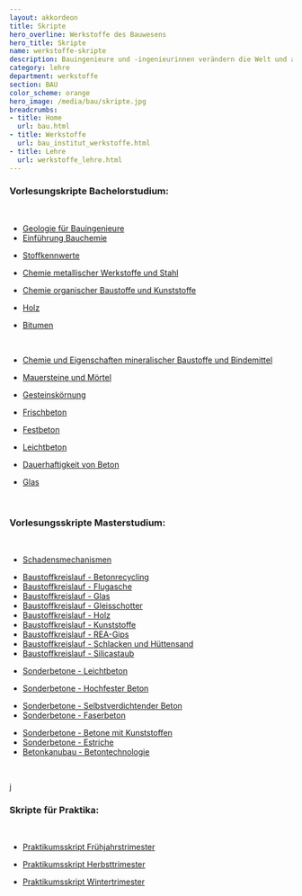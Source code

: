 ```yaml
---
layout: akkordeon
title: Skripte
hero_overline: Werkstoffe des Bauwesens
hero_title: Skripte
name: werkstoffe-skripte
description: Bauingenieure und -ingenieurinnen verändern die Welt und arbeiten maßgeblich beim Schutz unserer Umwelt mit. Sie beeinflussen unser Leben stärker als viele andere Berufe. Denn Infrastruktureinrichtungen und Bauwerke sind essentieller Bestandteil jeder Zivilisation.
category: lehre
department: werkstoffe
section: BAU
color_scheme: orange
hero_image: /media/bau/skripte.jpg
breadcrumbs:
- title: Home
  url: bau.html
- title: Werkstoffe
  url: bau_institut_werkstoffe.html
- title: Lehre
  url: werkstoffe_lehre.html
---
```



<h3>Vorlesungskripte Bachelorstudium:</h3>

<p>&nbsp;</p>

<ul class="list-icon">
  <li><i class="fa fa-file-pdf-o"></i><a href="https://www.unibw.de/werkstoffe/lehre/skripte/geologie-fuer-bauingenieure-1.pdf">Geologie für Bauingenieure </a></li>
  <li><i class="fa fa-file-pdf-o"></i><a href="https://www.unibw.de/werkstoffe/lehre/skripte/einfuehrung-bauchemie.pdf">Einführung Bauchemie</a></li>
</ul>

<ul class="list-icon">
  <li><i class="fa fa-file-pdf-o"></i><a href="https://www.unibw.de/werkstoffe/lehre/skripte/stoffkennwerte.pdf">Stoffkennwerte</a></li>
</ul>

<ul class="list-icon">
  <li><i class="fa fa-file-pdf-o"></i><a href="https://www.unibw.de/werkstoffe/lehre/skripte/chemie-und-eigenschaften-metallischer-werkstoffe.pdf">Chemie metallischer Werkstoffe und Stahl</a></li>
</ul>

<ul class="list-icon">
  <li><i class="fa fa-file-pdf-o"></i><a href="https://www.unibw.de/werkstoffe/lehre/skripte/kunststoffe.pdf">Chemie organischer Baustoffe und Kunststoffe</a></li>
</ul>

<ul class="list-icon">
  <li><i class="fa fa-file-pdf-o"></i><a href="https://www.unibw.de/werkstoffe/lehre/skripte/holz.pdf">Holz</a></li>
</ul>

<ul class="list-icon">
  <li><i class="fa fa-file-pdf-o"></i><a href="https://www.unibw.de/werkstoffe/lehre/skripte/bitumen.pdf">Bitumen</a></li>
</ul>

<p>&nbsp;</p>

<ul class="list-icon">
  <li><i class="fa fa-file-pdf-o"></i><a href="https://www.unibw.de/werkstoffe/lehre/skripte/chemie-und-eigenschaften-anorganischer-baustoffe.pdf">Chemie und Eigenschaften mineralischer Baustoffe und Bindemittel</a></li>
</ul>

<ul class="list-icon">
  <li><i class="fa fa-file-pdf-o"></i><a class="internal-link" href="https://www.unibw.de/werkstoffe/lehre/skripte/mauersteine-und-moertel.pdf">Mauersteine und Mörtel</a></li>
</ul>

<ul class="list-icon">
  <li><i class="fa fa-file-pdf-o"></i><a href="https://www.unibw.de/werkstoffe/lehre/skripte/gesteinskoernung.pdf">Gesteinskörnung</a></li>
</ul>

<ul class="list-icon">
  <li><i class="fa fa-file-pdf-o"></i><a href="https://www.unibw.de/werkstoffe/lehre/skripte/frischbeton.pdf">Frischbeton</a></li>
</ul>

<ul class="list-icon">
  <li><i class="fa fa-file-pdf-o"></i><a href="https://www.unibw.de/werkstoffe/lehre/skripte/festbeton-2015.pdf">Festbeton</a></li>
</ul>

<ul class="list-icon">
  <li><i class="fa fa-file-pdf-o"></i><a class="internal-link" href="https://www.unibw.de/werkstoffe/lehre/skripte/leichtbeton.pdf">Leichtbeton</a></li>
</ul>

<ul class="list-icon">
  <li><i class="fa fa-file-pdf-o"></i><a class="internal-link" href="https://www.unibw.de/werkstoffe/lehre/skripte/dauerhaftigkeit-von-beton.pdf"><span class="internal-link">Dauerhaftigkeit von Beton</span></a></li>
</ul>

<ul class="list-icon">
  <li><i class="fa fa-file-pdf-o"></i><a href="https://www.unibw.de/werkstoffe/lehre/skripte/glas.pdf">Glas</a></li>
</ul>

<p>&nbsp;</p>

<h3>Vorlesungsskripte Masterstudium:</h3>

<p>&nbsp;</p>

<ul class="list-icon">
  <li><i class="fa fa-file-pdf-o"></i><a href="https://www.unibw.de/werkstoffe/lehre/skripte/schadensmechanismen.pdf">Schadensmechanismen</a></li>
</ul>

<ul class="list-icon">
  <li><i class="fa fa-file-pdf-o"></i><a href="https://www.unibw.de/werkstoffe/lehre/skripte/betonrecycling.pdf">Baustoffkreislauf - Betonrecycling</a></li>
  <li><i class="fa fa-file-pdf-o"></i><a href="https://www.unibw.de/werkstoffe/lehre/skripte/baustoffkreislauf-flugasche.pdf">Baustoffkreislauf - Flugasche</a></li>
  <li><i class="fa fa-file-pdf-o"></i><a href="https://www.unibw.de/werkstoffe/lehre/skripte/baustoffkreislauf-glas.pdf">Baustoffkreislauf - Glas</a></li>
  <li><i class="fa fa-file-pdf-o"></i><a href="https://www.unibw.de/werkstoffe/lehre/skripte/baustoffkreislauf-gleisschotter.pdf">Baustoffkreislauf - Gleisschotter</a></li>
  <li><i class="fa fa-file-pdf-o"></i><a href="https://www.unibw.de/werkstoffe/lehre/skripte/baustoffkreislauf-holz.pdf">Baustoffkreislauf - Holz</a></li>
  <li><i class="fa fa-file-pdf-o"></i><a href="https://www.unibw.de/werkstoffe/lehre/skripte/baustoffkreislauf-kunststoffe.pdf">Baustoffkreislauf - Kunststoffe</a></li>
  <li><i class="fa fa-file-pdf-o"></i><a href="https://www.unibw.de/werkstoffe/lehre/skripte/baustoffkreislauf-rea-gips.pdf">Baustoffkreislauf - REA-Gips</a></li>
  <li><i class="fa fa-file-pdf-o"></i><a href="https://www.unibw.de/werkstoffe/lehre/skripte/baustoffkreislauf-schlacken-und-huettensand.pdf">Baustoffkreislauf - Schlacken und Hüttensand</a></li>
  <li><i class="fa fa-file-pdf-o"></i><a href="https://www.unibw.de/werkstoffe/lehre/skripte/baustoffkreislauf-silicastaub.pdf">Baustoffkreislauf - Silicastaub</a></li>
</ul>

<ul class="list-icon">
  <li><i class="fa fa-file-pdf-o"></i><a href="https://www.unibw.de/werkstoffe/lehre/skripte/sonderbetone-leichtbeton-1.pdf">Sonderbetone - Leichtbeton</a></li>
</ul>

<ul class="list-icon">
  <li><i class="fa fa-file-pdf-o"></i><a href="https://www.unibw.de/werkstoffe/lehre/skripte/sonderbetone-nfb-hfb-uhpc-2015.pdf">Sonderbetone - Hochfester Beton</a></li>
</ul>

<ul class="list-icon">
  <li><i class="fa fa-file-pdf-o"></i><a href="https://www.unibw.de/werkstoffe/lehre/skripte/sonderbetone-selbstverdichtender-beton-1.pdf">Sonderbetone - Selbstverdichtender Beton</a></li>
  <li><i class="fa fa-file-pdf-o"></i><a href="https://www.unibw.de/werkstoffe/lehre/skripte/sonderbetone-faserbeton-1.pdf">Sonderbetone - Faserbeton</a></li>
</ul>

<ul class="list-icon">
  <li><i class="fa fa-file-pdf-o"></i><a href="https://www.unibw.de/werkstoffe/lehre/skripte/sonderbetone-betone-mit-kunststoffen.pdf">Sonderbetone - Betone mit Kunststoffen</a></li>
  <li><i class="fa fa-file-pdf-o"></i><a href="https://www.unibw.de/werkstoffe/lehre/skripte/sonderbetone-estriche.pdf">Sonderbetone - Estriche</a></li>
  <li><i class="fa fa-file-pdf-o"></i><a href="https://www.unibw.de/werkstoffe/lehre/skripte/betonkanu-betontechnologie.pdf">Betonkanubau - Betontechnologie</a></li>
</ul>

<p>&nbsp;</p>
j
<h3>Skripte für Praktika:</h3>

<p>&nbsp;</p>

<ul class="list-icon">
  <li><i class="fa fa-file-pdf-o"></i><a href="https://www.unibw.de/werkstoffe/lehre/skripte/praktikumsskript-ft.pdf">Praktikumsskript Frühjahrstrimester</a></li>
</ul>

<ul class="list-icon">
  <li><i class="fa fa-file-pdf-o"></i><a href="https://www.unibw.de/werkstoffe/lehre/skripte/praktikumsskript-ht.pdf">Praktikumsskript Herbsttrimester</a></li>
</ul>

<ul class="list-icon">
  <li><i class="fa fa-file-pdf-o"></i><a href="https://www.unibw.de/werkstoffe/lehre/skripte/praktikumsskript-wt.pdf">Praktikumsskript Wintertrimester</a></li>
</ul>



